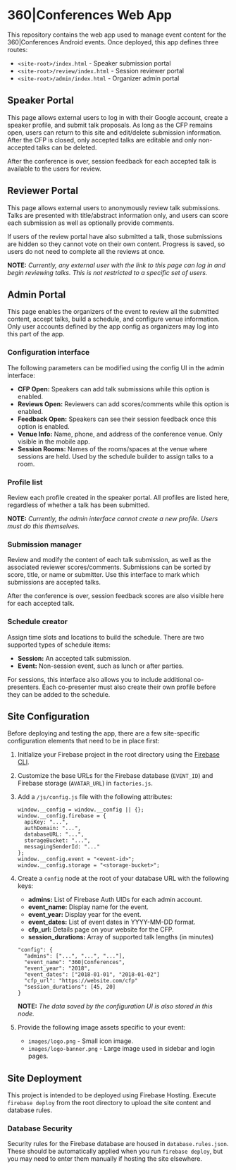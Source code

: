 # 360|Conferences Web App

This repository contains the web app used to manage event content for the
360|Conferences Android events. Once deployed, this app defines three routes:

- `<site-root>/index.html` - Speaker submission portal
- `<site-root>/review/index.html` - Session reviewer portal
- `<site-root>/admin/index.html` - Organizer admin portal

## Speaker Portal

This page allows external users to log in with their Google account, create a
speaker profile, and submit talk proposals. As long as the CFP remains open,
users can return to this site and edit/delete submission information. After the
CFP is closed, only accepted talks are editable and only non-accepted
talks can be deleted.

After the conference is over, session feedback for each accepted talk is
available to the users for review.

## Reviewer Portal

This page allows external users to anonymously review talk submissions. Talks
are presented with title/abstract information only, and users can score each
submission as well as optionally provide comments.

If users of the review portal have also submitted a talk, those submissions are
hidden so they cannot vote on their own content. Progress is saved, so users do
not need to complete all the reviews at once.

**NOTE:** *Currently, any external user with the link to this page can log in
and begin reviewing talks. This is not restricted to a specific set of users.*

## Admin Portal

This page enables the organizers of the event to review all the submitted
content, accept talks, build a schedule, and configure venue information. Only
user accounts defined by the app config as organizers may log into this part of
the app.

### Configuration interface

The following parameters can be modified using the config UI in the admin
interface:

- **CFP Open:** Speakers can add talk submissions while this option is enabled.
- **Reviews Open:** Reviewers can add scores/comments while this option is
  enabled.
- **Feedback Open:** Speakers can see their session feedback once this option
  is enabled.
- **Venue Info:** Name, phone, and address of the conference venue. Only visible
  in the mobile app.
- **Session Rooms:** Names of the rooms/spaces at the venue where sessions are
  held. Used by the schedule builder to assign talks to a room.

### Profile list

Review each profile created in the speaker portal. All profiles are listed here,
regardless of whether a talk has been submitted.

**NOTE:** *Currently, the admin interface cannot create a new profile. Users
must do this themselves.*

### Submission manager

Review and modify the content of each talk submission, as well as the associated
reviewer scores/comments. Submissions can be sorted by score, title, or name or
submitter. Use this interface to mark which submissions are accepted talks.

After the conference is over, session feedback scores are also visible here for
each accepted talk.

### Schedule creator

Assign time slots and locations to build the schedule. There are two supported
types of schedule items:

- **Session:** An accepted talk submission.
- **Event:** Non-session event, such as lunch or after parties.

For sessions, this interface also allows you to include additional co-presenters.
Each co-presenter must also create their own profile before they can be added to
the schedule.

## Site Configuration

Before deploying and testing the app, there are a few site-specific configuration
elements that need to be in place first:

1.  Initlalize your Firebase project in the root directory using the
    [Firebase CLI](https://firebase.google.com/docs/cli/).

1.  Customize the base URLs for the Firebase database (`EVENT_ID`) and
    Firebase storage (`AVATAR_URL`) in `factories.js`.

1.  Add a `/js/config.js` file with the following attributes:

    ```
    window.__config = window.__config || {};
    window.__config.firebase = {
      apiKey: "...",
      authDomain: "...",
      databaseURL: "...",
      storageBucket: "...",
      messagingSenderId: "..."
    };
    window.__config.event = "<event-id>";
    window.__config.storage = "<storage-bucket>";
    ```

1.  Create a `config` node at the root of your database URL with the following
    keys:

    - **admins:** List of Firebase Auth UIDs for each admin account.
    - **event_name:** Display name for the event.
    - **event_year:** Display year for the event.
    - **event_dates:** List of event dates in YYYY-MM-DD format.
    - **cfp_url:** Details page on your website for the CFP.
    - **session_durations:** Array of supported talk lengths (in minutes)

    ```
    "config": {
      "admins": ["...", "...", "..."],
      "event_name": "360|Conferences",
      "event_year": "2018",
      "event_dates": ["2018-01-01", "2018-01-02"]
      "cfp_url": "https://website.com/cfp"
      "session_durations": [45, 20]
    }
    ```

    **NOTE:** *The data saved by the configuration UI is also stored in this node.*

1.  Provide the following image assets specific to your event:

    - `images/logo.png` - Small icon image.
    - `images/logo-banner.png` - Large image used in sidebar and login pages.

## Site Deployment

This project is intended to be deployed using Firebase Hosting. Execute
`firebase deploy` from the root directory to upload the site content and database
rules.

### Database Security

Security rules for the Firebase database are housed in `database.rules.json`.
These should be automatically applied when you run `firebase deploy`, but you
may need to enter them manually if hosting the site elsewhere.
